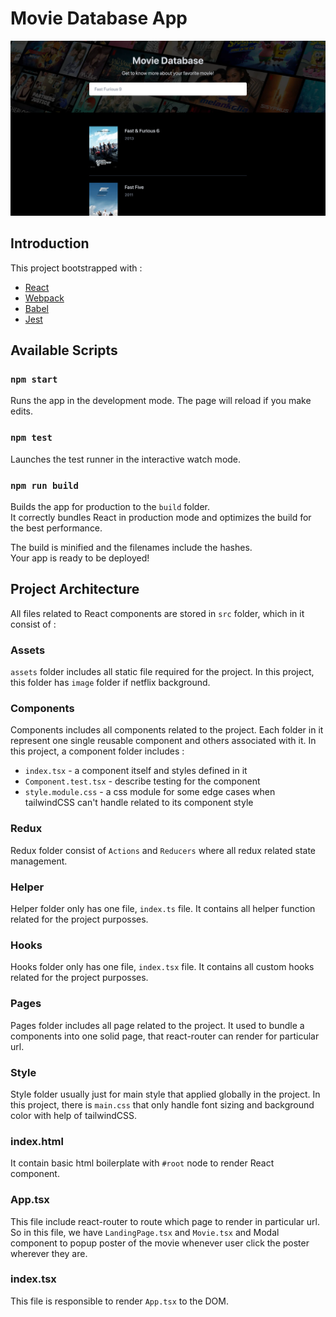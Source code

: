 # Movie Database App

![Project screenshot](./docs/sample.png 'Project screenshot')

## Introduction
This project bootstrapped with : 
- [React](https://reactjs.org/)
- [Webpack](https://webpack.js.org/)
- [Babel](https://babeljs.io/)
- [Jest](https://jestjs.io/)

## Available Scripts

### `npm start`

Runs the app in the development mode. The page will reload if you make edits.

### `npm test`

Launches the test runner in the interactive watch mode.

### `npm run build`

Builds the app for production to the `build` folder.\
It correctly bundles React in production mode and optimizes the build for the best performance.

The build is minified and the filenames include the hashes.\
Your app is ready to be deployed!

## Project Architecture
All files related to React components are stored in `src` folder, which in it consist of :

### Assets
`assets` folder includes all static file required for the project. In this project, this folder has `image` folder if netflix background.

### Components
Components includes all components related to the project. Each folder in it represent one single reusable component and others associated with it. In this project, a component folder includes :
- `index.tsx` - a component itself and styles defined in it
- `Component.test.tsx` - describe testing for the component
- `style.module.css` - a css module for some edge cases when tailwindCSS can't handle related to its component style

### Redux
Redux folder consist of `Actions` and `Reducers` where all redux related state management. 

### Helper
Helper folder only has one file, `index.ts` file. It contains all helper function related for the project purposses.

### Hooks
Hooks folder only has one file, `index.tsx` file. It contains all custom hooks related for the project purposses.

### Pages
Pages folder includes all page related to the project. It used to bundle a components into one solid page, that react-router can render for particular url. 

### Style
Style folder usually just for main style that applied globally in the project. In this project, there is `main.css` that only handle font sizing and background color with help of tailwindCSS.

### index.html
It contain basic html boilerplate with `#root` node to render React component. 

### App.tsx
This file include react-router to route which page to render in particular url. So in this file, we have `LandingPage.tsx` and `Movie.tsx` and Modal component to popup poster of the movie whenever user click the poster wherever they are.

### index.tsx
This file is responsible to render `App.tsx` to the DOM.